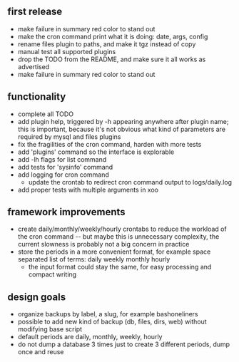 first release
-------------

- make failure in summary red color to stand out
- make the cron command print what it is doing: date, args, config
- rename files plugin to paths, and make it tgz instead of copy
- manual test all supported plugins
- drop the TODO from the README, and make sure it all works as advertised
- make failure in summary red color to stand out

functionality
-------------

- complete all TODO
- add plugin help, triggered by -h appearing anywhere after plugin name; this is important, because it's not obvious what kind of parameters are required by mysql and files plugins
- fix the fragilities of the cron command, harden with more tests
- add 'plugins' command so the interface is explorable
- add -lh flags for list command
- add tests for 'sysinfo' command
- add logging for cron command
  - update the crontab to redirect cron command output to logs/daily.log
- add proper tests with multiple arguments in xoo

framework improvements
----------------------

- create daily/monthly/weekly/hourly crontabs to reduce the workload of the cron command -- but maybe this is unnecessary complexity, the current slowness is probably not a big concern in practice
- store the periods in a more convenient format, for example space separated list of terms: daily weekly monthly hourly
  - the input format could stay the same, for easy processing and compact writing

design goals
------------

- organize backups by label, a slug, for example bashoneliners
- possible to add new kind of backup (db, files, dirs, web) without modifying base script
- default periods are daily, monthly, weekly, hourly
- do not dump a database 3 times just to create 3 different periods, dump once and reuse
